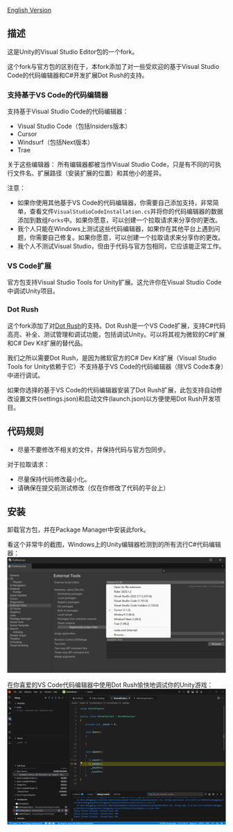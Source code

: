 [English Version](README.md)

## 描述
这是Unity的Visual Studio Editor包的一个fork。

这个fork与官方包的区别在于，本fork添加了对一些受欢迎的基于Visual Studio Code的代码编辑器和C#开发扩展Dot Rush的支持。

### 支持基于VS Code的代码编辑器
支持基于Visual Studio Code的代码编辑器：
- Visual Studio Code（包括Insiders版本）
- Cursor
- Windsurf（包括Next版本）
- Trae

关于这些编辑器：
所有编辑器都被当作Visual Studio Code，只是有不同的可执行文件名、扩展路径（安装扩展的位置）和其他小的差异。

注意：
- 如果你使用其他基于VS Code的代码编辑器，你需要自己添加支持，非常简单，查看文件`VisualStudioCodeInstallation.cs`并将你的代码编辑器的数据添加到数组`Forks`中。如果你愿意，可以创建一个拉取请求来分享你的更改。
- 我个人只能在Windows上测试这些代码编辑器，如果你在其他平台上遇到问题，你需要自己修复。如果你愿意，可以创建一个拉取请求来分享你的更改。
- 我个人不测试Visual Studio，但由于代码与官方包相同，它应该能正常工作。

### VS Code扩展
官方包支持Visual Studio Tools for Unity扩展。这允许你在Visual Studio Code中调试Unity项目。

### Dot Rush
这个fork添加了对[Dot Rush](https://github.com/JaneySprings/DotRush)的支持。Dot Rush是一个VS Code扩展，支持C#代码高亮、补全、测试管理和调试功能，包括调试Unity。可以将其视为微软的C#扩展和C# Dev Kit扩展的替代品。

我们之所以需要Dot Rush，是因为微软官方的C# Dev Kit扩展（Visual Studio Tools for Unity依赖于它）不支持基于VS Code的代码编辑器（除VS Code本身）中进行调试。

如果你选择的基于VS Code的代码编辑器安装了Dot Rush扩展，此包支持自动修改设置文件(settings.json)和启动文件(launch.json)以方便使用Dot Rush开发项目。

## 代码规则
- 尽量不要修改不相关的文件，并保持代码与官方包同步。

对于拉取请求：
- 尽量保持代码修改最小化。
- 请确保在提交前测试修改（仅在你修改了代码的平台上）

## 安装
卸载官方包，并在Package Manager中安装此fork。

看这个非常牛的截图，Windows上的Unity编辑器检测到的所有流行C#代码编辑器：
![image](Images/Unity%20Editor%20External%20Script%20Editor%20Detection.png)

在你喜爱的VS Code代码编辑器中使用Dot Rush愉快地调试你的Unity游戏：
![image](Images/Debug%20in%20Trae%20With%20Dot%20Rush.png)